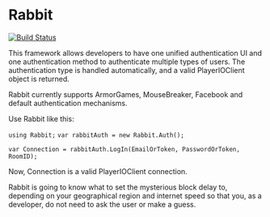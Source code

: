 Rabbit
======

[![Build Status](https://travis-ci.org/Decagon/Rabbit.svg?branch=master)](https://travis-ci.org/Decagon/Rabbit)


This framework allows developers to have one unified authentication UI and one authentication method to authenticate multiple types of users. The authentication type is handled automatically, and a valid PlayerIOClient object is returned.

Rabbit currently supports ArmorGames, MouseBreaker, Facebook and default authentication mechanisms.


Use Rabbit like this:

`using Rabbit;`
`var rabbitAuth = new Rabbit.Auth();`

`var Connection = rabbitAuth.LogIn(EmailOrToken, PasswordOrToken, RoomID);`


Now, Connection is a valid PlayerIOClient connection.

Rabbit is going to know what to set the mysterious block delay to, depending on your geographical region and internet speed so that you, as a developer, do not need to ask the user or make a guess.
